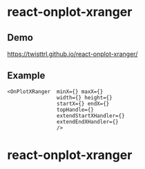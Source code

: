 # react-onplot-xranger
## Demo
https://twisttrl.github.io/react-onplot-xranger/

## Example
```
<OnPlotXRanger  minX={} maxX={}
                width={} height={}
                startX={} endX={}
                topHandle={}
                extendStartXHandler={}
                extendEndXHandler={}
                />
```
# react-onplot-xranger
